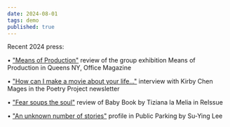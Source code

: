 ```yaml
---
date: 2024-08-01
tags: demo
published: true
---
```

Recent 2024 press:<br>
 
• ["Means of Production"](https://officemagazine.net/means-production?) review of the group exhibition Means of Production in Queens NY, Office Magazine<br>

• ["How can I make a movie about your life..."](https://www.poetryproject.org/publications/newsletter/276-spring-2024/how-can-i-make-a-movie?mc_cid=25b2a65681&mc_eid=cc67bca2a0) interview with Kirby Chen Mages in the Poetry Project newsletter<br> 

• ["Fear soups the soul"](https://reissue.pub/articles/fear-soups-the-soul-baby-book-by-amy-ching-yan-lam) review of Baby Book by Tiziana la Melia in ReIssue<br> 
 
• ["An unknown number of stories"](https://thisispublicparking.com/posts/an-unknown-number-of-stories-amy-ching-yan-lam-s-art-and-writing-practices) profile in Public Parking by Su-Ying Lee<br>